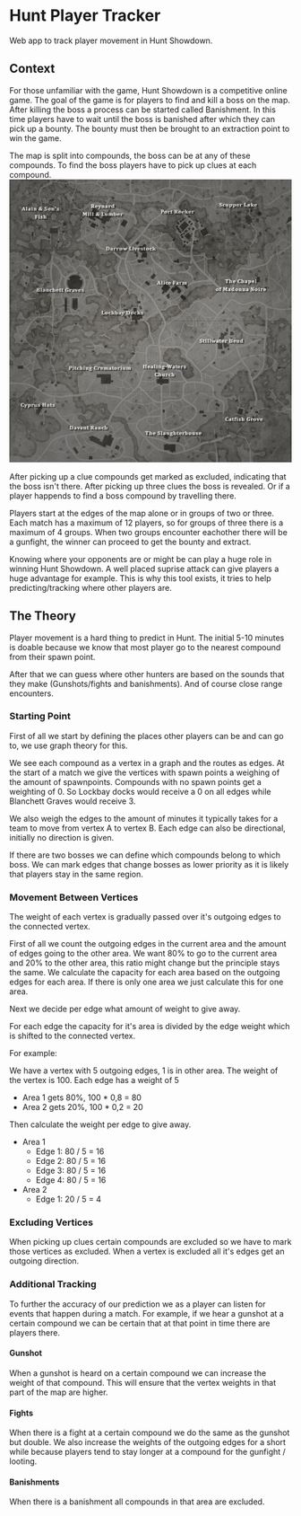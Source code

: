 # Hunt Player Tracker

Web app to track player movement in Hunt Showdown.

## Context

For those unfamiliar with the game, Hunt Showdown is a competitive online game.
The goal of the game is for players to find and kill a boss on the map. After killing the boss a process can be started called Banishment. 
In this time players have to wait until the boss is banished after which they can pick up a bounty. 
The bounty must then be brought to an extraction point to win the game.

The map is split into compounds, the boss can be at any of these compounds. To find the boss players have to pick up clues at each compound.
![Hunt Bayou map](./storage/app/public/bayou.png)

After picking up a clue compounds get marked as excluded, indicating that the boss isn't there.
After picking up three clues the boss is revealed. Or if a player happends to find a boss compound by travelling there.

Players start at the edges of the map alone or in groups of two or three. 
Each match has a maximum of 12 players, so for groups of three there is a maximum of 4 groups.
When two groups encounter eachother there will be a gunfight, the winner can proceed to get the bounty and extract. 

Knowing where your opponents are or might be can play a huge role in winning Hunt Showdown. A well placed suprise attack can give players a huge advantage for example.
This is why this tool exists, it tries to help predicting/tracking where other players are.


## The Theory

Player movement is a hard thing to predict in Hunt. 
The initial 5-10 minutes is doable because we know that most player go to the nearest compound from their spawn point.

After that we can guess where other hunters are based on the sounds that they make (Gunshots/fights and banishments). And of course close range encounters. 

### Starting Point

First of all we start by defining the places other players can be and can go to, we use graph theory for this.

We see each compound as a vertex in a graph and the routes as edges.
At the start of a match we give the vertices with spawn points a weighing of the amount of spawnpoints. Compounds with no spawn points get a weighting of 0.
So Lockbay docks would receive a 0 on all edges while Blanchett Graves would receive 3.

We also weigh the edges to the amount of minutes it typically takes for a team to move from vertex A to vertex B.
Each edge can also be directional, initially no direction is given. 

If there are two bosses we can define which compounds belong to which boss. 
We can mark edges that change bosses as lower priority as it is likely that players stay in the same region. 

### Movement Between Vertices

The weight of each vertex is gradually passed over it's outgoing edges to the connected vertex. 

First of all we count the outgoing edges in the current area and the amount of edges going to the other area.
We want 80% to go to the current area and 20% to the other area, this ratio might change but the principle stays the same. We calculate the capacity for each area based on the outgoing edges for each area.
If there is only one area we just calculate this for one area.

Next we decide per edge what amount of weight to give away.

For each edge the capacity for it's area is divided by the edge weight which is shifted to the connected vertex.

For example:

We have a vertex with 5 outgoing edges, 1 is in other area. The weight of the vertex is 100. Each edge has a weight of 5
- Area 1 gets 80%, 100 * 0,8 = 80
- Area 2 gets 20%, 100 * 0,2 = 20

Then calculate the weight per edge to give away.
- Area 1
    - Edge 1: 80 / 5 = 16
    - Edge 2: 80 / 5 = 16
    - Edge 3: 80 / 5 = 16
    - Edge 4: 80 / 5 = 16
- Area 2
    - Edge 1: 20 / 5 = 4
    
    

### Excluding Vertices

When picking up clues certain compounds are excluded so we have to mark those vertices as excluded.
When a vertex is excluded all it's edges get an outgoing direction.

### Additional Tracking
To further the accuracy of our prediction we as a player can listen for events that happen during a match.
For example, if we hear a gunshot at a certain compound we can be certain that at that point in time there are players there.

#### Gunshot

When a gunshot is heard on a certain compound we can increase the weight of that compound.
This will ensure that the vertex weights in that part of the map are higher. 

#### Fights

When there is a fight at a certain compound we do the same as the gunshot but double. 
We also increase the weights of the outgoing edges for a short while because players tend to stay longer at a compound for the gunfight / looting. 

#### Banishments

When there is a banishment all compounds in that area are excluded.

